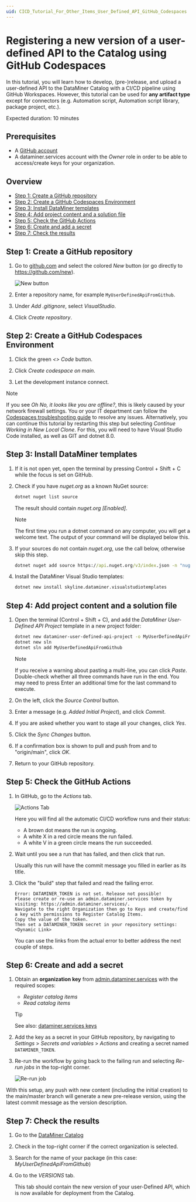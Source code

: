 ```yaml
---
uid: CICD_Tutorial_For_Other_Items_User_Defined_API_GitHub_Codespaces
---
```


# Registering a new version of a user-defined API to the Catalog using GitHub Codespaces

In this tutorial, you will learn how to develop, (pre-)release, and upload a user-defined API to the DataMiner Catalog with a CI/CD pipeline using GitHub Workspaces. However, this tutorial can be used for **any artifact type** except for connectors (e.g. Automation script, Automation script library, package project, etc.).

Expected duration: 10 minutes

## Prerequisites

- A [GitHub account](https://docs.github.com/en/get-started/signing-up-for-github/signing-up-for-a-new-github-account)
- A dataminer.services account with the *Owner* role in order to be able to access/create keys for your organization.

## Overview

- [Step 1: Create a GitHub repository](#step-1-create-a-github-repository)
- [Step 2: Create a GitHub Codespaces Environment](#step-2-create-a-github-codespaces-environment)
- [Step 3: Install DataMiner templates](#step-3-install-dataminer-templates)
- [Step 4: Add project content and a solution file](#step-4-add-project-content-and-a-solution-file)
- [Step 5: Check the GitHub Actions](#step-5-check-the-github-actions)
- [Step 6: Create and add a secret](#step-6-create-and-add-a-secret)
- [Step 7: Check the results](#step-7-check-the-results)

## Step 1: Create a GitHub repository

1. Go to [github.com](https://github.com/) and select the colored *New* button (or go directly to <https://github.com/new>).

   ![New button](~/develop/images/CodeSpaceTutorial_NewButton.png)

1. Enter a repository name, for example `MyUserDefinedApiFromGithub`.

1. Under *Add .gitignore*, select *VisualStudio*.

1. Click *Create repository*.

## Step 2: Create a GitHub Codespaces Environment

1. Click the green *<> Code* button.

1. Click *Create codespace on main*.

1. Let the development instance connect.

> [!NOTE]
> If you see *Oh No, it looks like you are offline?*, this is likely caused by your network firewall settings. You or your IT department can follow the [Codespaces troubleshooting guide](https://docs.github.com/en/codespaces/troubleshooting/troubleshooting-your-connection-to-github-codespaces#browser-cannot-connect) to resolve any issues. Alternatively, you can continue this tutorial by restarting this step but selecting *Continue Working in New Local Clone*. For this, you will need to have Visual Studio Code installed, as well as GIT and dotnet 8.0.

## Step 3: Install DataMiner templates

1. If it is not open yet, open the terminal by pressing Control + Shift + C while the focus is set on GitHub.

1. Check if you have *nuget.org* as a known NuGet source:

   ```cmd
   dotnet nuget list source
   ```

   The result should contain *nuget.org \[Enabled\]*.

   > [!NOTE]
   > The first time you run a dotnet command on any computer, you will get a welcome text. The output of your command will be displayed below this.

1. If your sources do not contain *nuget.org*, use the call below, otherwise skip this step.

   ```cmd
   dotnet nuget add source https://api.nuget.org/v3/index.json -n "nuget.org"
   ```

1. Install the DataMiner Visual Studio templates:

   ```cmd
   dotnet new install skyline.dataminer.visualstudiotemplates
   ```

## Step 4: Add project content and a solution file

1. Open the terminal (Control + Shift + C), and add the *DataMiner User-Defined API Project* template in a new project folder:

   ```bash
   dotnet new dataminer-user-defined-api-project -o MyUserDefinedApiFromGithub -auth JanS -cdp true -I Basic
   dotnet new sln
   dotnet sln add MyUserDefinedApiFromGithub
   ```

   > [!NOTE]
   > If you receive a warning about pasting a multi-line, you can click *Paste*. Double-check whether all three commands have run in the end. You may need to press Enter an additional time for the last command to execute.

1. On the left, click the *Source Control* button.

1. Enter a message (e.g. *Added Initial Project*), and click *Commit*.

1. If you are asked whether you want to stage all your changes, click *Yes*.

1. Click the *Sync Changes* button.

1. If a confirmation box is shown to pull and push from and to "origin/main", click *OK*.

1. Return to your GitHub repository.

## Step 5: Check the GitHub Actions

1. In GitHub, go to the *Actions* tab.

   ![Actions Tab](~/develop/images/CodeSpaceTutorial_ActionsTab.png)

   Here you will find all the automatic CI/CD workflow runs and their status:

   - A brown dot means the run is ongoing.
   - A white X in a red circle means the run failed.
   - A white V in a green circle means the run succeeded.

1. Wait until you see a run that has failed, and then click that run.

   Usually this run will have the commit message you filled in earlier as its title.

1. Click the "build" step that failed and read the failing error.

   ```text
   Error: DATAMINER_TOKEN is not set. Release not possible!
   Please create or re-use an admin.dataminer.services token by visiting: https://admin.dataminer.services/.
   Navigate to the right Organization then go to Keys and create/find a key with permissions to Register Catalog Items.
   Copy the value of the token.
   Then set a DATAMINER_TOKEN secret in your repository settings: <Dynamic Link>
   ```

   You can use the links from the actual error to better address the next couple of steps.

## Step 6: Create and add a secret

1. Obtain an **organization key** from [admin.dataminer.services](https://admin.dataminer.services/) with the required scopes:

   - *Register catalog items*
   - *Read catalog items*

   > [!TIP]
   > See also: [dataminer.services keys](xref:GitHub_Secrets#dataminerservices-keys)

1. Add the key as a secret in your GitHub repository, by navigating to *Settings* > *Secrets and variables* > *Actions* and creating a secret named `DATAMINER_TOKEN`.

1. Re-run the workflow by going back to the failing run and selecting *Re-run jobs* in the top-right corner.

   ![Re-run job](~/develop/images/CodeSpaceTutorial_ReRunJobs.png)

With this setup, any push with new content (including the initial creation) to the main/master branch will generate a new pre-release version, using the latest commit message as the version description.

## Step 7: Check the results

1. Go to the [DataMiner Catalog](https://catalog.dataminer.services/)

1. Check in the top-right corner if the correct organization is selected.

1. Search for the name of your package (in this case: *MyUserDefinedApiFromGithub*)

1. Go to the *VERSIONS* tab.

   This tab should contain the new version of your user-Defined API, which is now available for deployment from the Catalog.
